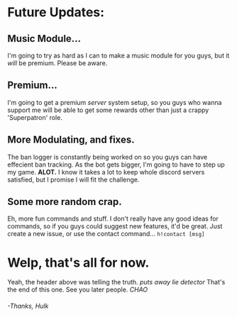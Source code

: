 # Future Updates: 

## Music Module...
I'm going to try as hard as I can to make a music module for you guys, but it *will* be premium. Please be aware.

## Premium...
I'm going to get a premium *server* system setup, so you guys who wanna support me will be able to get some rewards other than just a crappy 'Superpatron' role.

## More Modulating, and fixes. 
The ban logger is constantly being worked on so you guys can have effecient ban tracking. As the bot gets bigger, I'm going to have to step up my game. **ALOT.** I know it takes a lot to keep whole discord servers satisfied, but I promise I will fit the challenge.

## Some more random crap.
Eh, more fun commands and stuff. I don't really have any good ideas for commands, so if you guys could suggest new features, it'd be great. Just create a new issue, or use the contact command... `h!contact [msg]`

# Welp, that's all for now.
Yeah, the header above was telling the truth. *puts away lie detector*
That's the end of this one. See you later people. *CHAO*

###### -Thanks, Hulk 
